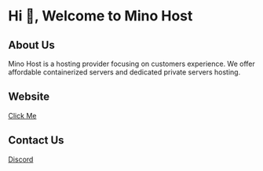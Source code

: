 # Hi 👋, Welcome to Mino Host

## About Us

Mino Host is a hosting provider focusing on customers experience. We offer affordable containerized servers and dedicated private servers hosting.

## Website

[Click Me](https://www.mino.host)

## Contact Us

[Discord](https://discord.gg/Xg3h2VWshF)
